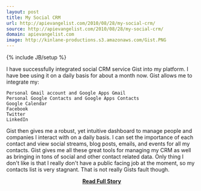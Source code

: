 ```yaml
---
layout: post
title: My Social CRM
url: http://apievangelist.com/2010/08/28/my-social-crm/
source: http://apievangelist.com/2010/08/28/my-social-crm/
domain: apievangelist.com
image: http://kinlane-productions.s3.amazonaws.com/Gist.PNG
---
```

{% include JB/setup %}<p>I have successfully integrated social CRM service Gist into my platform. I have bee using it on a daily basis for about a month now.
Gist allows me to integrate my:

	Personal Gmail account and Google Apps Gmail
	Personal Google Contacts and Google Apps Contacts
	Google Calendar
	Facebook
	Twitter
	LinkedIn

Gist then gives me a robust, yet intuitive dashboard to manage people and companies I interact with on a daily basis.
I can set the importance of each contact and view social streams, blog posts, emails, and events for all my contacts.
Gist gives me all these great tools for managing my CRM as well as bringing in tons of social and other contact related data.
Only thing I don't like is that I really don't have a public facing job at the moment, so my contacts list is very stagnant. That is not really Gists fault though.
</p>
<center><p><a href="http://apievangelist.com/2010/08/28/my-social-crm/" style='padding:25px; font-sze:18px; font-weight: bold;'>Read Full Story</a></p></center>
